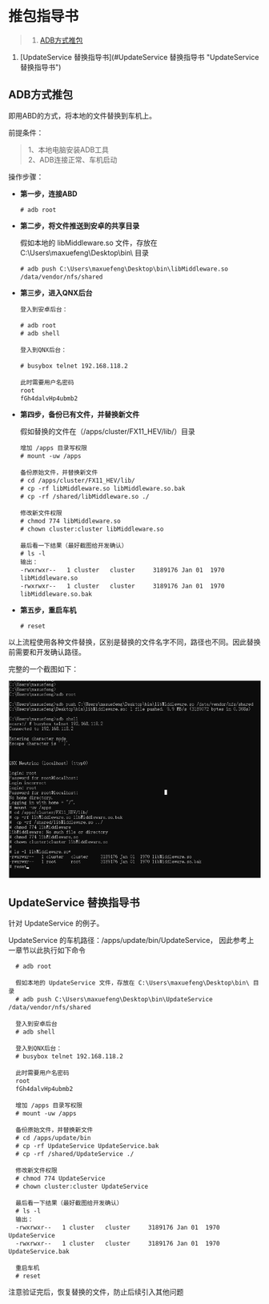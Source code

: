 # 推包指导书

>1. [ADB方式推包](#ADB方式推包 "ADB方式推包")
1. [UpdateService 替换指导书](#UpdateService 替换指导书 "UpdateService 替换指导书")


## ADB方式推包

即用ABD的方式，将本地的文件替换到车机上。

前提条件：
>1、本地电脑安装ADB工具  
2、ADB连接正常、车机启动


操作步骤：  

- **第一步，连接ABD**
  ```
  # adb root
  ```

- **第二步，将文件推送到安卓的共享目录**  

  假如本地的 libMiddleware.so 文件，存放在 C:\Users\maxuefeng\Desktop\bin\ 目录

  ```
  # adb push C:\Users\maxuefeng\Desktop\bin\libMiddleware.so /data/vendor/nfs/shared
  ```

- **第三步，进入QNX后台**
  ```
  登入到安卓后台：

  # adb root
  # adb shell

  登入到QNX后台：

  # busybox telnet 192.168.118.2

  此时需要用户名密码
  root
  fGh4dalvHp4ubmb2

  ```

- **第四步，备份已有文件，并替换新文件**

  假如替换的文件在（/apps/cluster/FX11_HEV/lib/）目录  
  ```
  增加 /apps 目录写权限
  # mount -uw /apps

  备份原始文件，并替换新文件
  # cd /apps/cluster/FX11_HEV/lib/
  # cp -rf libMiddleware.so libMiddleware.so.bak
  # cp -rf /shared/libMiddleware.so ./

  修改新文件权限
  # chmod 774 libMiddleware.so
  # chown cluster:cluster libMiddleware.so

  最后看一下结果（最好截图给开发确认）
  # ls -l
  输出：
  -rwxrwxr--   1 cluster   cluster     3189176 Jan 01  1970 libMiddleware.so
  -rwxrwxr--   1 cluster   cluster     3189176 Jan 01  1970 libMiddleware.so.bak

  ```

- **第五步，重启车机**
  ```
  # reset
  ```

以上流程使用各种文件替换，区别是替换的文件名字不同，路径也不同。因此替换前需要和开发确认路径。

完整的一个截图如下：

![](assets/faq/push_example.png)



## UpdateService 替换指导书

针对 UpdateService 的例子。

UpdateService 的车机路径：/apps/update/bin/UpdateService， 因此参考上一章节以此执行如下命令

```
  # adb root

  假如本地的 UpdateService 文件，存放在 C:\Users\maxuefeng\Desktop\bin\ 目录
  # adb push C:\Users\maxuefeng\Desktop\bin\UpdateService /data/vendor/nfs/shared

  登入到安卓后台
  # adb shell

  登入到QNX后台：
  # busybox telnet 192.168.118.2

  此时需要用户名密码
  root
  fGh4dalvHp4ubmb2

  增加 /apps 目录写权限
  # mount -uw /apps

  备份原始文件，并替换新文件
  # cd /apps/update/bin
  # cp -rf UpdateService UpdateService.bak
  # cp -rf /shared/UpdateService ./

  修改新文件权限
  # chmod 774 UpdateService
  # chown cluster:cluster UpdateService

  最后看一下结果（最好截图给开发确认）
  # ls -l
  输出：
  -rwxrwxr--   1 cluster   cluster     3189176 Jan 01  1970 UpdateService
  -rwxrwxr--   1 cluster   cluster     3189176 Jan 01  1970 UpdateService.bak

  重启车机
  # reset

```

注意验证完后，恢复替换的文件，防止后续引入其他问题
